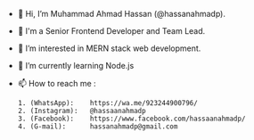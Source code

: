 - 👋 Hi, I’m Muhammad Ahmad Hassan (@hassanahmadp).
- 💪 I'm a Senior Frontend Developer and Team Lead.
- 👀 I’m interested in MERN stack web development.
- 🌱 I’m currently learning Node.js
- 📫 How to reach me :

      1. (WhatsApp):    https://wa.me/923244900796/
      2. (Instagram):   @hassaanahmadp
      3. (Facebook):    https://www.facebook.com/hassaanahmadp/
      4. (G-mail):      hassanahmadp@gmail.com

<!---
hassanahmadp/hassanahmadp is a ✨ special ✨ repository because its `README.md` (this file) appears on your GitHub profile.
You can click the Preview link to take a look at your changes.
--->
